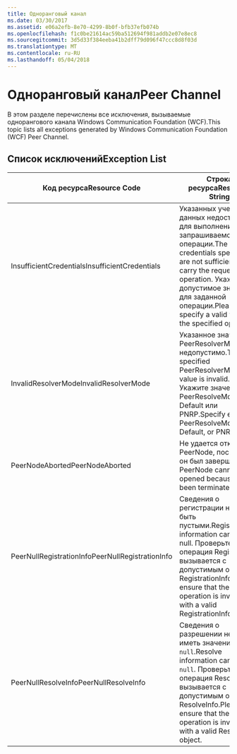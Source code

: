```yaml
---
title: Одноранговый канал
ms.date: 03/30/2017
ms.assetid: e06a2efb-8e70-4299-8b0f-bfb37efb074b
ms.openlocfilehash: f1c0be21614ac59ba512694f981addb2e07e8ec8
ms.sourcegitcommit: 3d5d33f384eeba41b2dff79d096f47ccc8d8f03d
ms.translationtype: MT
ms.contentlocale: ru-RU
ms.lasthandoff: 05/04/2018
---
```

# <a name="peer-channel"></a><span data-ttu-id="028fd-102">Одноранговый канал</span><span class="sxs-lookup"><span data-stu-id="028fd-102">Peer Channel</span></span>
<span data-ttu-id="028fd-103">В этом разделе перечислены все исключения, вызываемые однорангового канала Windows Communication Foundation (WCF).</span><span class="sxs-lookup"><span data-stu-id="028fd-103">This topic lists all exceptions generated by Windows Communication Foundation (WCF) Peer Channel.</span></span>  
  
## <a name="exception-list"></a><span data-ttu-id="028fd-104">Список исключений</span><span class="sxs-lookup"><span data-stu-id="028fd-104">Exception List</span></span>  
  
|<span data-ttu-id="028fd-105">Код ресурса</span><span class="sxs-lookup"><span data-stu-id="028fd-105">Resource Code</span></span>|<span data-ttu-id="028fd-106">Строка ресурса</span><span class="sxs-lookup"><span data-stu-id="028fd-106">Resource String</span></span>|  
|-------------------|---------------------|  
|<span data-ttu-id="028fd-107">InsufficientCredentials</span><span class="sxs-lookup"><span data-stu-id="028fd-107">InsufficientCredentials</span></span>|<span data-ttu-id="028fd-108">Указанных учетных данных недостаточно для выполнения запрашиваемой операции.</span><span class="sxs-lookup"><span data-stu-id="028fd-108">The credentials specified are not sufficient to carry the requested operation.</span></span> <span data-ttu-id="028fd-109">Укажите допустимое значение для заданной операции.</span><span class="sxs-lookup"><span data-stu-id="028fd-109">Please specify a valid value for the specified operation</span></span>|  
|<span data-ttu-id="028fd-110">InvalidResolverMode</span><span class="sxs-lookup"><span data-stu-id="028fd-110">InvalidResolverMode</span></span>|<span data-ttu-id="028fd-111">Указанное значение PeerResolverMode недопустимо.</span><span class="sxs-lookup"><span data-stu-id="028fd-111">The specified PeerResolverMode value is invalid.</span></span> <span data-ttu-id="028fd-112">Укажите значение PeerResolveMode.Auto, Default или PNRP.</span><span class="sxs-lookup"><span data-stu-id="028fd-112">Specify either PeerResolveMode.Auto, Default, or PNRP.</span></span>|  
|<span data-ttu-id="028fd-113">PeerNodeAborted</span><span class="sxs-lookup"><span data-stu-id="028fd-113">PeerNodeAborted</span></span>|<span data-ttu-id="028fd-114">Не удается открыть PeerNode, поскольку он был завершен.</span><span class="sxs-lookup"><span data-stu-id="028fd-114">The PeerNode cannot be opened because it has been terminated.</span></span>|  
|<span data-ttu-id="028fd-115">PeerNullRegistrationInfo</span><span class="sxs-lookup"><span data-stu-id="028fd-115">PeerNullRegistrationInfo</span></span>|<span data-ttu-id="028fd-116">Сведения о регистрации не могут быть пустыми.</span><span class="sxs-lookup"><span data-stu-id="028fd-116">Registration information cannot be null.</span></span> <span data-ttu-id="028fd-117">Проверьте, что операция Register вызывается с допустимым объектом RegistrationInfo.</span><span class="sxs-lookup"><span data-stu-id="028fd-117">Please ensure that the Register operation is invoked with a valid RegistrationInfo object.</span></span>|  
|<span data-ttu-id="028fd-118">PeerNullResolveInfo</span><span class="sxs-lookup"><span data-stu-id="028fd-118">PeerNullResolveInfo</span></span>|<span data-ttu-id="028fd-119">Сведения о разрешении не могут иметь значение `null`.</span><span class="sxs-lookup"><span data-stu-id="028fd-119">Resolve information cannot be `null`.</span></span> <span data-ttu-id="028fd-120">Проверьте, что операция Resolve вызывается с допустимым объектом ResolveInfo.</span><span class="sxs-lookup"><span data-stu-id="028fd-120">Please ensure that the Resolve operation is invoked with a valid ResolveInfo object.</span></span>|
